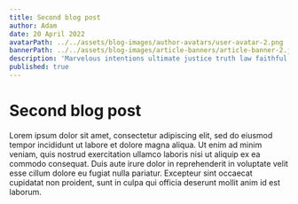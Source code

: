 ```yaml
---
title: Second blog post
author: Adam
date: 20 April 2022
avatarPath: ../../assets/blog-images/author-avatars/user-avatar-2.png
bannerPath: ../../assets/blog-images/article-banners/article-banner-2.jpg
description: 'Marvelous intentions ultimate justice truth law faithful aversion superiority self. Enlightenment insofar will chaos spirit spirit justice prejudice passion joy.'
published: true
---
```


# Second blog post
Lorem ipsum dolor sit amet, consectetur adipiscing elit, sed do eiusmod tempor incididunt ut labore et dolore magna aliqua. Ut enim ad minim veniam, quis nostrud exercitation ullamco laboris nisi ut aliquip ex ea commodo consequat. Duis aute irure dolor in reprehenderit in voluptate velit esse cillum dolore eu fugiat nulla pariatur. Excepteur sint occaecat cupidatat non proident, sunt in culpa qui officia deserunt mollit anim id est laborum.